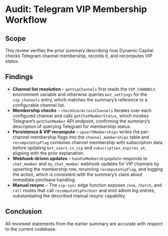 # Audit: Telegram VIP Membership Workflow

## Scope

This review verifies the prior summary describing how Dynamic Capital checks
Telegram channel membership, records it, and recomputes VIP status.

## Findings

- **Channel list resolution** – `getVipChannels` first reads the `VIP_CHANNELS`
  environment variable and otherwise queries `bot_settings` for the
  `vip_channels` entry, which matches the summary’s reference to a configurable
  channel list.
- **Membership checks** – `checkUserAcrossChannels` iterates over each
  configured channel and calls `getChatMemberStatus`, which invokes Telegram’s
  `getChatMember` API endpoint, confirming the summary’s description of querying
  Telegram for membership status.
- **Persistence & VIP recompute** – `upsertMemberships` writes the per-channel
  membership flags into the `channel_memberships` table and `recomputeVipFlag`
  combines channel membership with subscription data before updating
  `bot_users.is_vip` and `subscription_expires_at`, aligning with the prior
  explanation.
- **Webhook-driven updates** – `handleMembershipUpdate` responds to
  `chat_member` and `my_chat_member` webhook updates for VIP channels by
  upserting the membership row, rerunning `recomputeVipFlag`, and logging the
  action, which is consistent with the summary’s claim about immediate
  join/leave handling.
- **Manual resync** – The `vip-sync` edge function exposes `/one`, `/batch`, and
  `/all` routes that call `recomputeVipForUser` and emit admin log entries,
  substantiating the described manual resync capability.

## Conclusion

All reviewed statements from the earlier summary are accurate with respect to
the current codebase.
